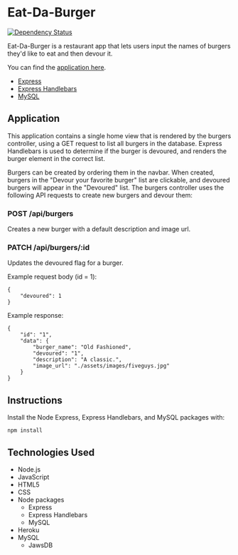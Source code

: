 # Eat-Da-Burger

[![Dependency Status](https://david-dm.org/jlouie10/burger.svg)](https://david-dm.org/jlouie10/burger)

Eat-Da-Burger is a restaurant app that lets users input the names of burgers they'd like to eat and then devour it.

You can find the [application here](http://burger.justinlouie.io/).

* [Express](https://expressjs.com/)
* [Express Handlebars](https://github.com/ericf/express-handlebars)
* [MySQL](https://github.com/mysqljs/mysql)

## Application

This application contains a single home view that is rendered by the burgers controller, using a GET request to list all burgers in the database. Express Handlebars is used to determine if the burger is devoured, and renders the burger element in the correct list.

Burgers can be created by ordering them in the navbar. When created, burgers in the "Devour your favorite burger" list are clickable, and devoured burgers will appear in the "Devoured" list. The burgers controller uses the following API requests to create new burgers and devour them:

### **POST /api/burgers**
Creates a new burger with a default description and image url.

### **PATCH /api/burgers/:id**
Updates the devoured flag for a burger.

Example request body (id = 1):

```
{
    "devoured": 1
}
```

Example response:

```
{
    "id": "1",
    "data": {
        "burger_name": "Old Fashioned",
        "devoured": "1",
        "description": "A classic.",
        "image_url": "./assets/images/fiveguys.jpg"
    } 
}
```

## Instructions

Install the Node Express, Express Handlebars, and MySQL packages with:

```
npm install
```

## Technologies Used

* Node.js
* JavaScript
* HTML5
* CSS
* Node packages
    * Express
    * Express Handlebars
    * MySQL
* Heroku
* MySQL
    * JawsDB
